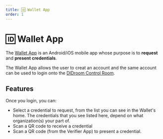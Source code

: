 ```yaml
---
title: 🆔 Wallet App 
order: 1
---
```

# 🆔 Wallet App 

The [Wallet App](https://github.com/ForkbombEu/wallet) is an Android/iOS mobile app whose purpose is to **request** and **present credentials**. 

The Wallet App allows the user to creat an account and the same account can be used to login onto the [DIDroom Control Room](https://dashboard.didroom.com/).

## Features
Once you login, you can: 
 - Select a credential to request, from the list you can see in the Wallet's home. The credentials that you see listed here, depend on what organization(s) your part of. 
 - Scan a QR code to receive a credential 
 - Scan a QR code (from the Verifier App) to present a credential.

